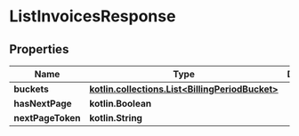 
# ListInvoicesResponse

## Properties
| Name | Type | Description | Notes |
| ------------ | ------------- | ------------- | ------------- |
| **buckets** | [**kotlin.collections.List&lt;BillingPeriodBucket&gt;**](BillingPeriodBucket.md) |  |  |
| **hasNextPage** | **kotlin.Boolean** |  |  |
| **nextPageToken** | **kotlin.String** |  |  |




